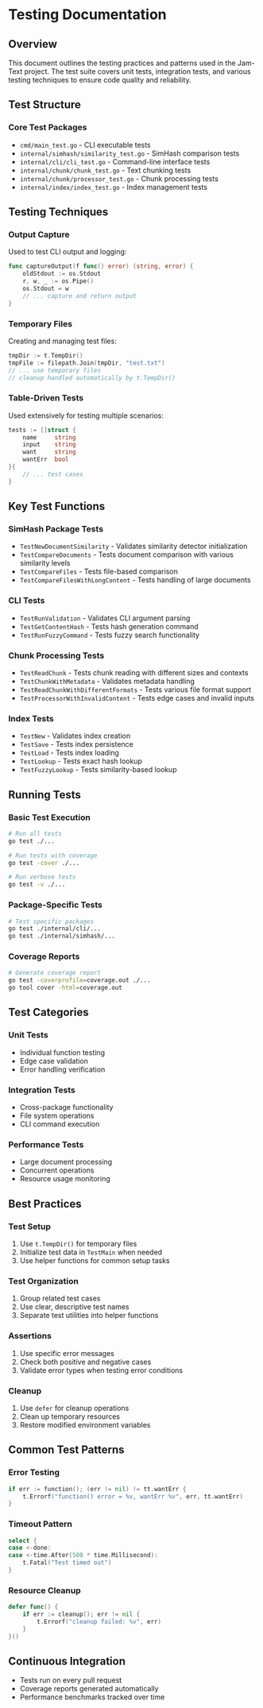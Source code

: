# Testing Documentation

## Overview
This document outlines the testing practices and patterns used in the Jam-Text project. The test suite covers unit tests, integration tests, and various testing techniques to ensure code quality and reliability.

## Test Structure

### Core Test Packages
- `cmd/main_test.go` - CLI executable tests
- `internal/simhash/similarity_test.go` - SimHash comparison tests
- `internal/cli/cli_test.go` - Command-line interface tests
- `internal/chunk/chunk_test.go` - Text chunking tests
- `internal/chunk/processor_test.go` - Chunk processing tests
- `internal/index/index_test.go` - Index management tests

## Testing Techniques

### Output Capture
Used to test CLI output and logging:
```go
func captureOutput(f func() error) (string, error) {
    oldStdout := os.Stdout
    r, w, _ := os.Pipe()
    os.Stdout = w
    // ... capture and return output
}
```

### Temporary Files
Creating and managing test files:
```go
tmpDir := t.TempDir()
tmpFile := filepath.Join(tmpDir, "test.txt")
// ... use temporary files
// cleanup handled automatically by t.TempDir()
```

### Table-Driven Tests
Used extensively for testing multiple scenarios:
```go
tests := []struct {
    name     string
    input    string
    want     string
    wantErr  bool
}{
    // ... test cases
}
```

## Key Test Functions

### SimHash Package Tests
- `TestNewDocumentSimilarity` - Validates similarity detector initialization
- `TestCompareDocuments` - Tests document comparison with various similarity levels
- `TestCompareFiles` - Tests file-based comparison
- `TestCompareFilesWithLongContent` - Tests handling of large documents

### CLI Tests
- `TestRunValidation` - Validates CLI argument parsing
- `TestGetContentHash` - Tests hash generation command
- `TestRunFuzzyCommand` - Tests fuzzy search functionality

### Chunk Processing Tests
- `TestReadChunk` - Tests chunk reading with different sizes and contexts
- `TestChunkWithMetadata` - Validates metadata handling
- `TestReadChunkWithDifferentFormats` - Tests various file format support
- `TestProcessorWithInvalidContent` - Tests edge cases and invalid inputs

### Index Tests
- `TestNew` - Validates index creation
- `TestSave` - Tests index persistence
- `TestLoad` - Tests index loading
- `TestLookup` - Tests exact hash lookup
- `TestFuzzyLookup` - Tests similarity-based lookup

## Running Tests

### Basic Test Execution
```bash
# Run all tests
go test ./...

# Run tests with coverage
go test -cover ./...

# Run verbose tests
go test -v ./...
```

### Package-Specific Tests
```bash
# Test specific packages
go test ./internal/cli/...
go test ./internal/simhash/...
```

### Coverage Reports
```bash
# Generate coverage report
go test -coverprofile=coverage.out ./...
go tool cover -html=coverage.out
```

## Test Categories

### Unit Tests
- Individual function testing
- Edge case validation
- Error handling verification

### Integration Tests
- Cross-package functionality
- File system operations
- CLI command execution

### Performance Tests
- Large document processing
- Concurrent operations
- Resource usage monitoring

## Best Practices

### Test Setup
1. Use `t.TempDir()` for temporary files
2. Initialize test data in `TestMain` when needed
3. Use helper functions for common setup tasks

### Test Organization
1. Group related test cases
2. Use clear, descriptive test names
3. Separate test utilities into helper functions

### Assertions
1. Use specific error messages
2. Check both positive and negative cases
3. Validate error types when testing error conditions

### Cleanup
1. Use `defer` for cleanup operations
2. Clean up temporary resources
3. Restore modified environment variables

## Common Test Patterns

### Error Testing
```go
if err := function(); (err != nil) != tt.wantErr {
    t.Errorf("function() error = %v, wantErr %v", err, tt.wantErr)
}
```

### Timeout Pattern
```go
select {
case <-done:
case <-time.After(500 * time.Millisecond):
    t.Fatal("Test timed out")
}
```

### Resource Cleanup
```go
defer func() {
    if err := cleanup(); err != nil {
        t.Errorf("cleanup failed: %v", err)
    }
}()
```

## Continuous Integration
- Tests run on every pull request
- Coverage reports generated automatically
- Performance benchmarks tracked over time